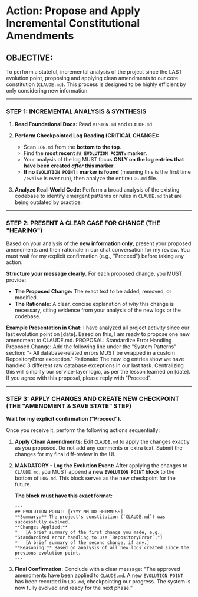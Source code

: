 # Action: Propose and Apply Incremental Constitutional Amendments

## OBJECTIVE:

To perform a stateful, incremental analysis of the project since the LAST evolution point, proposing and applying clean amendments to our core constitution (`CLAUDE.md`). This process is designed to be highly efficient by only considering new information.

---

### STEP 1: INCREMENTAL ANALYSIS & SYNTHESIS

1.  **Read Foundational Docs:** Read `VISION.md` and `CLAUDE.md`.

2.  **Perform Checkpointed Log Reading (CRITICAL CHANGE):**

    - Scan `LOG.md` from the **bottom to the top**.
    - Find the **most recent `## EVOLUTION POINT:` marker**.
    - Your analysis of the log MUST focus **ONLY on the log entries that have been created _after_ this marker**.
    - **If no `EVOLUTION POINT:` marker is found** (meaning this is the first time `/evolve` is ever run), then analyze the entire `LOG.md` file.

3.  **Analyze Real-World Code:** Perform a broad analysis of the existing codebase to identify emergent patterns or rules in `CLAUDE.md` that are being outdated by practice.

---

### STEP 2: PRESENT A CLEAR CASE FOR CHANGE (THE "HEARING")

Based on your analysis of the **new information only**, present your proposed amendments and their rationale in our chat conversation for my review. You must wait for my explicit confirmation (e.g., "Proceed") before taking any action.

**Structure your message clearly.** For each proposed change, you MUST provide:

- **The Proposed Change:** The exact text to be added, removed, or modified.
- **The Rationale:** A clear, concise explanation of _why_ this change is necessary, citing evidence from your analysis of the new logs or the codebase.

**Example Presentation in Chat:**
I have analyzed all project activity since our last evolution point on [date]. Based on this, I am ready to propose one new amendment to CLAUDE.md.
PROPOSAL: Standardize Error Handling
Proposed Change: Add the following line under the "System Patterns" section:
"- All database-related errors MUST be wrapped in a custom RepositoryError exception."
Rationale: The new log entries show we have handled 3 different raw database exceptions in our last task. Centralizing this will simplify our service-layer logic, as per the lesson learned on [date].
If you agree with this proposal, please reply with "Proceed".

---

### STEP 3: APPLY CHANGES AND CREATE NEW CHECKPOINT (THE "AMENDMENT & SAVE STATE" STEP)

**Wait for my explicit confirmation ("Proceed").**

Once you receive it, perform the following actions sequentially:

1.  **Apply Clean Amendments:** Edit `CLAUDE.md` to apply the changes exactly as you proposed. Do not add any comments or extra text. Submit the changes for my final diff-review in the UI.

2.  **MANDATORY - Log the Evolution Event:** After applying the changes to `CLAUDE.md`, you MUST append a **new `EVOLUTION POINT` block** to the bottom of `LOG.md`. This block serves as the new checkpoint for the future.

    **The block must have this exact format:**

    ```
    ---
    ## EVOLUTION POINT: [YYYY-MM-DD HH:MM:SS]
    **Summary:** The project's constitution (`CLAUDE.md`) was successfully evolved.
    **Changes Applied:**
    *   [A brief summary of the first change you made, e.g., "Standardized error handling to use `RepositoryError`."]
    *   [A brief summary of the second change, if any.]
    **Reasoning:** Based on analysis of all new logs created since the previous evolution point.
    ---
    ```

3.  **Final Confirmation:** Conclude with a clear message: "The approved amendments have been applied to `CLAUDE.md`. A new `EVOLUTION POINT` has been recorded in `LOG.md`, checkpointing our progress. The system is now fully evolved and ready for the next phase."
